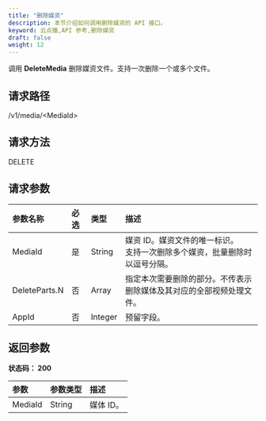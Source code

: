 ```yaml
---
title: "删除媒资"
description: 本节介绍如何调用删除媒资的 API 接口。
keyword: 云点播,API 参考,删除媒资
draft: false
weight: 12
---
```


调用 **DeleteMedia** 删除媒资文件。支持一次删除一个或多个文件。

## 请求路径

/v1/media/\<MediaId>

## 请求方法

DELETE

## 请求参数

| 参数名称      | 必选 | 类型    | 描述                                                         |
| :------------ | :--- | :------ | :----------------------------------------------------------- |
| MediaId       | 是   | String  | 媒资 ID。媒资文件的唯一标识。<br/>支持一次删除多个媒资，批量删除时以逗号分隔。 |
| DeleteParts.N | 否   | Array   | 指定本次需要删除的部分。不传表示删除媒体及其对应的全部视频处理文件。 |
| AppId         | 否   | Integer | 预留字段。                                                   |

## 返回参数

**状态码： 200**

| 参数    | 参数类型 | 描述      |
| :------ | :------- | :-------- |
| MediaId | String   | 媒体 ID。 |

